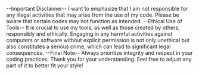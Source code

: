 --Important Disclaimer--
I want to emphasize that I am not responsible for any illegal activities that may arise from the use of my code. Please be aware that certain codes may not function as intended.
--Ethical Use of Tools--
It is crucial to use my tools, as well as those created by others, responsibly and ethically. Engaging in any harmful activities against computers or software without explicit permission is not only unethical but also constitutes a serious crime, which can lead to significant legal consequences.
--Final Note--
Always prioritize integrity and respect in your coding practices. Thank you for your understanding. Feel free to adjust any part of it to better fit your style!
